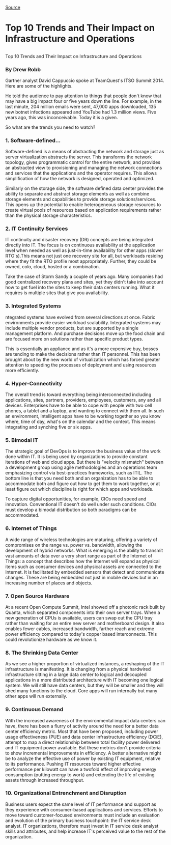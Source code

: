 
[Source](http://www.teamquest.com/news/newsletter/2014/november/top-10-trends-and-their-impact-infrastructure-and-operations/ "Permalink to Top 10 Trends and Their Impact on Infrastructure and Operations")

# Top 10 Trends and Their Impact on Infrastructure and Operations

##

Top 10 Trends and Their Impact on Infrastructure and Operations

### By Drew Robb

Gartner analyst David Cappuccio spoke at TeamQuest's ITSO Summit 2014. Here are some of the highlights.

He told the audience to pay attention to things that people don't know that may have a big impact four or five years down the line. For example, in the last minute, 204 million emails were sent, 47,000 apps downloaded, 135 new botnet infections appeared and YouTube had 1.3 million views. Five years ago, this was inconceivable. Today it is a given.

So what are the trends you need to watch?

### 1\. Software-defined...

Software-defined is a means of abstracting the network and storage just as server virtualization abstracts the server. This transforms the network topology, gives programmatic control for the entire network, and provides an abstracted view to provisioning and managing the network connections and services that the applications and the operator requires. This allows simplification of how the network is designed, operated and optimized.

Similarly on the storage side, the software defined data center provides the ability to separate and abstract storage elements as well as combine storage elements and capabilities to provide storage solutions/services. This opens up the potential to enable heterogeneous storage resources to create virtual pools of resources based on application requirements rather than the physical storage characteristics.

### 2\. IT Continuity Services

IT continuity and disaster recovery (DR) concepts are being integrated directly into IT. The focus is on continuous availability at the application level when needed as well as just-in-time availability for other apps (slower RTO's).This means not just one recovery site for all, but workloads residing where they fit the RTO profile most appropriately. Further, they could be owned, colo, cloud, hosted or a combination.

Take the case of Storm Sandy a couple of years ago. Many companies had good centralized recovery plans and sites, yet they didn't take into account how to get fuel into the sites to keep their data centers running. What it requires is multiple sites that give you availability.

### 3\. Integrated Systems

ntegrated systems have evolved from several directions at once. Fabric environments provide easier workload scalability. Integrated systems may include multiple vendor products, but are supported by a single management platform. And purchase decisions move up the food chain and are focused more on solutions rather than specific product types.

This is essentially an appliance and as it's a more expensive buy, bosses are tending to make the decisions rather than IT personnel. This has been brought about by the new world of virtualization which has forced greater attention to speeding the processes of deployment and using resources more efficiently.

### 4\. Hyper-Connectivity

The overall trend is toward everything being interconnected including applications, sites, partners, providers, employees, customers, any and all devices. Enterprises have to be able to cope with people with two cell phones, a tablet and a laptop, and wanting to connect with them all. In such an environment, intelligent apps have to be working together so you know where, time of day, what's on the calendar and the context. This means integrating and synching five or six apps.

### 5\. Bimodal IT

The strategic goal of DevOps is to improve the business value of the work done within IT. It is being used by organizations to provide constant iterations of web and cloud apps. But there is "velocity mismatch" between a development group using agile methodologies and an operations team emphasizing control via best-practices frameworks, such as ITIL. The bottom line is that you need both and an organization has to be able to accommodate both and figure out how to get them to work together, or at least figure out which discipline is right for which apps and workloads.

To capture digital opportunities, for example, CIOs need speed and innovation. Conventional IT doesn't do well under such conditions. CIOs must develop a bimodal distribution so both paradigms can be accommodated.

### 6\. Internet of Things

A wide range of wireless technologies are maturing, offering a variety of compromises on the range vs. power vs. bandwidth, allowing the development of hybrid networks. What is emerging is the ability to transmit vast amounts of data over a very short range as part of the Internet of Things: a concept that describes how the Internet will expand as physical items such as consumer devices and physical assets are connected to the Internet. It is facilitated by embedded sensors that detect and communicate changes. These are being embedded not just in mobile devices but in an increasing number of places and objects.

### 7\. Open Source Hardware

At a recent Open Compute Summit, Intel showed off a photonic rack built by Quanta, which separated components into their own server trays. When a new generation of CPUs is available, users can swap out the CPU tray rather than waiting for an entire new server and motherboard design. It also enables fewer cables, increased bandwidth, farther reach and extreme power efficiency compared to today's copper based interconnects. This could revolutionize hardware as we know it.

### 8\. The Shrinking Data Center

As we see a higher proportion of virtualized instances, a reshaping of the IT infrastructure is manifesting. It is changing from a physical hardwired infrastructure sitting in a large data center to logical and decoupled applications in a more distributed architecture with IT becoming one logical system. We will still have data centers, but they will be smaller and they will shed many functions to the cloud. Core apps will run internally but many other apps will run externally.

### 9\. Continuous Demand

With the increased awareness of the environmental impact data centers can have, there has been a flurry of activity around the need for a better data center efficiency metric. Most that have been proposed, including power usage effectiveness (PUE) and data center infrastructure efficiency (DCiE), attempt to map a direct relationship between total facility power delivered and IT equipment power available. But these metrics don't provide criteria to show incremental improvements in efficiency. A better alternative might be to analyze the effective use of power by existing IT equipment, relative to its performance. Pushing IT resources toward higher effective performance per kilowatt can have a twofold effect of improving energy consumption (putting energy to work) and extending the life of existing assets through increased throughput.

### 10\. Organizational Entrenchment and Disruption

Business users expect the same level of IT performance and support as they experience with consumer-based applications and services. Efforts to move toward customer-focused environments must include an evaluation and evolution of the primary business touchpoint: the IT service desk analyst. IT organizations, therefore must invest in IT service desk analyst skills and attributes, and help increase IT's perceived value to the rest of the organization. &nbsp;  